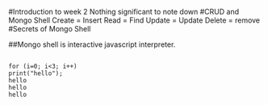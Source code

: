 #Introduction to week 2
Nothing significant to note down
#CRUD and Mongo Shell
Create = Insert
Read = Find
Update = Update
Delete = remove
#Secrets of Mongo Shell

##Mongo shell is interactive javascript interpreter.
<pre><code>
for (i=0; i<3; i++)
print("hello");
hello
hello
hello
</code></pre>



